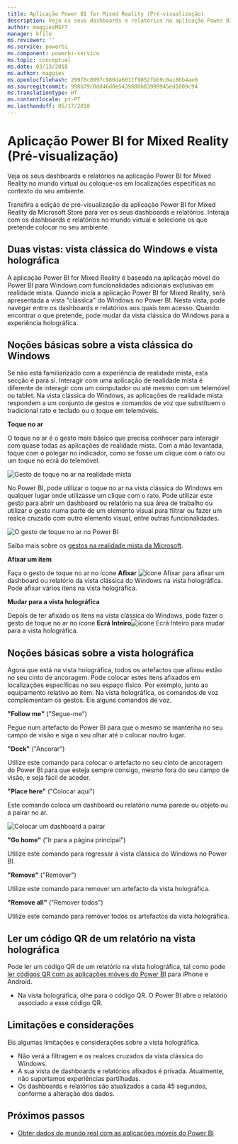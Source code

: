 ```yaml
---
title: Aplicação Power BI for Mixed Reality (Pré-visualização)
description: Veja os seus dashboards e relatórios na aplicação Power BI for Mixed Reality no mundo virtual ou no contexto do seu ambiente.
author: maggiesMSFT
manager: kfile
ms.reviewer: ''
ms.service: powerbi
ms.component: powerbi-service
ms.topic: conceptual
ms.date: 03/13/2018
ms.author: maggies
ms.openlocfilehash: 299f8c0997c980da6011f9052fbb9c0ac86b4ae0
ms.sourcegitcommit: 998b79c0dd46d0e5439888b83999945ed1809c94
ms.translationtype: HT
ms.contentlocale: pt-PT
ms.lasthandoff: 05/17/2018
---
```

# <a name="power-bi-for-mixed-reality-app-preview"></a>Aplicação Power BI for Mixed Reality (Pré-visualização)
Veja os seus dashboards e relatórios na aplicação Power BI for Mixed Reality no mundo virtual ou coloque-os em localizações específicas no contexto do seu ambiente. 

Transfira a edição de pré-visualização da aplicação Power BI for Mixed Reality da Microsoft Store para ver os seus dashboards e relatórios. Interaja com os dashboards e relatórios no mundo virtual e selecione os que pretende colocar no seu ambiente. 

## <a name="two-views-windows-classic-and-holographic"></a>Duas vistas: vista clássica do Windows e vista holográfica

A aplicação Power BI for Mixed Reality é baseada na aplicação móvel do Power BI para Windows com funcionalidades adicionais exclusivas em realidade mista. Quando inicia a aplicação Power BI for Mixed Reality, será apresentada a vista "clássica" do Windows no Power BI. Nesta vista, pode navegar entre os dashboards e relatórios aos quais tem acesso. Quando encontrar o que pretende, pode mudar da vista clássica do Windows para a experiência holográfica. 


## <a name="windows-classic-view-basics"></a>Noções básicas sobre a vista clássica do Windows

Se não está familiarizado com a experiência de realidade mista, esta secção é para si. Interagir com uma aplicação de realidade mista é diferente de interagir com um computador ou até mesmo com um telemóvel ou tablet. Na vista clássica do Windows, as aplicações de realidade mista respondem a um conjunto de gestos e comandos de voz que substituem o tradicional rato e teclado ou o toque em telemóveis. 

**Toque no ar**

O toque no ar é o gesto mais básico que precisa conhecer para interagir com quase todas as aplicações de realidade mista. Com a mão levantada, toque com o polegar no indicador, como se fosse um clique com o rato ou um toque no ecrã do telemóvel.  

![Gesto de toque no ar na realidade mista](media/mobile-mixed-reality-app/power-bi-hololens-airtap.png)

No Power BI, pode utilizar o toque no ar na vista clássica do Windows em qualquer lugar onde utilizasse um clique com o rato. Pode utilizar este gesto para abrir um dashboard ou relatório na sua área de trabalho ou utilizar o gesto numa parte de um elemento visual para filtrar ou fazer um realce cruzado com outro elemento visual, entre outras funcionalidades.

![O gesto de toque no ar no Power BI](media/mobile-mixed-reality-app/power-bi-hololens-airtap-hand.png) 

Saiba mais sobre os [gestos na realidade mista da Microsoft](https://developer.microsoft.com/windows/mixed-reality/gestures).

**Afixar um item** 

Faça o gesto de toque no ar no ícone **Afixar** ![ícone Afixar](media/mobile-mixed-reality-app/power-bi-hololens-pin.png) para afixar um dashboard ou relatório da vista clássica do Windows na vista holográfica. Pode afixar vários itens na vista holográfica. 

**Mudar para a vista holográfica**

Depois de ter afixado os itens na vista clássica do Windows, pode fazer o gesto de toque no ar no ícone **Ecrã Inteiro**![ícone Ecrã Inteiro](media/mobile-mixed-reality-app/power-bi-hololens-fullscreen.png) para mudar para a vista holográfica. 


## <a name="holographic-view-basics"></a>Noções básicas sobre a vista holográfica

Agora que está na vista holográfica, todos os artefactos que afixou estão no seu cinto de ancoragem. Pode colocar estes itens afixados em localizações específicas no seu espaço físico. Por exemplo, junto ao equipamento relativo ao item. Na vista holográfica, os comandos de voz complementam os gestos. Eis alguns comandos de voz.

**"Follow me"** ("Segue-me") 

Pegue num artefacto do Power BI para que o mesmo se mantenha no seu campo de visão e siga o seu olhar até o colocar noutro lugar.

**"Dock"** ("Ancorar") 

Utilize este comando para colocar o artefacto no seu cinto de ancoragem do Power BI para que esteja sempre consigo, mesmo fora do seu campo de visão, e seja fácil de aceder.

**"Place here"** ("Colocar aqui")

Este comando coloca um dashboard ou relatório numa parede ou objeto ou a pairar no ar.

![Colocar um dashboard a pairar](media/mobile-mixed-reality-app/power-bi-hololens-place-visuals.png)

**"Go home"** ("Ir para a página principal")

Utilize este comando para regressar à vista clássica do Windows no Power BI. 

**"Remove"** ("Remover")

Utilize este comando para remover um artefacto da vista holográfica.

**"Remove all"** ("Remover todos") 

Utilize este comando para remover todos os artefactos da vista holográfica.


## <a name="scan-a-report-qr-code-in-holographic-view"></a>Ler um código QR de um relatório na vista holográfica

Pode ler um código QR de um relatório na vista holográfica, tal como pode [ler códigos QR com as aplicações móveis do Power BI](mobile-apps-qr-code.md) para iPhone e Android.

- Na vista holográfica, olhe para o código QR. O Power BI abre o relatório associado a esse código QR.

## <a name="limitations-and-considerations"></a>Limitações e considerações

Eis algumas limitações e considerações sobre a vista holográfica.

- Não verá a filtragem e os realces cruzados da vista clássica do Windows.
- A sua vista de dashboards e relatórios afixados é privada. Atualmente, não suportamos experiências partilhadas.
- Os dashboards e relatórios são atualizados a cada 45 segundos, conforme a alteração dos dados.


## <a name="next-steps"></a>Próximos passos

- [Obter dados do mundo real com as aplicações móveis do Power BI](mobile-apps-data-in-real-world-context.md)

 



